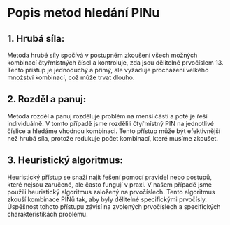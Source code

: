 # Popis metod hledání PINu

## 1. Hrubá síla:

Metoda hrubé síly spočívá v postupném zkoušení všech možných kombinací čtyřmístných čísel a kontroluje, zda jsou dělitelné prvočíslem 13. Tento přístup je jednoduchý a přímý, ale vyžaduje procházení velkého množství kombinací, což může trvat dlouho.

## 2. Rozděl a panuj:

Metoda rozděl a panuj rozděluje problém na menší části a poté je řeší individuálně. V tomto případě jsme rozdělili čtyřmístný PIN na jednotlivé číslice a hledáme vhodnou kombinaci. Tento přístup může být efektivnější než hrubá síla, protože redukuje počet kombinací, které musíme zkoušet.

## 3. Heuristický algoritmus:

Heuristický přístup se snaží najít řešení pomocí pravidel nebo postupů, které nejsou zaručené, ale často fungují v praxi. V našem případě jsme použili heuristický algoritmus založený na prvočíslech. Tento algoritmus zkouší kombinace PINů tak, aby byly dělitelné specifickými prvočísly. Úspěšnost tohoto přístupu závisí na zvolených prvočíslech a specifických charakteristikách problému.

